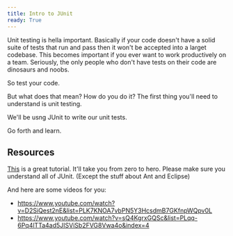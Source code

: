 ```yaml
---
title: Intro to JUnit
ready: True
---
```


Unit testing is hella important. Basically if your code doesn't have a solid suite of tests that run and pass then it won't be accepted into a larget codebase. This becomes important if you ever want to work productively on a team. Seriously, the only people who don't have tests on their code are dinosaurs and noobs.

So test your code.

But what does that mean? How do you do it? The first thing you'll need to understand is unit testing.

We'll be usng JUnit to write our unit tests.

Go forth and learn.

## Resources

[This](https://www.tutorialspoint.com/junit/index.htm) is a great tutorial. It'll take you from zero to hero. Please make sure you understand all of JUnit. (Except the stuff about Ant and Eclipse)

And here are some videos for you:

- https://www.youtube.com/watch?v=D2SiQest2nE&list=PLK7KNOA7vbPN5Y3HcsdmB7GKfnpWQpv0L
- https://www.youtube.com/watch?v=sQ4KgrxGQSc&list=PLqq-6Pq4lTTa4ad5JISViSb2FVG8Vwa4o&index=4
